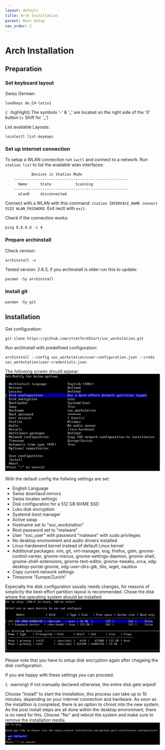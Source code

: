 ```yaml
---
layout: default
title: Arch Installation
parent: Host Setup
nav_order: 2
---
```


# Arch Installation

## Preparation

### Set keyboard layout

Swiss German:
```
loadkeys de_CH-latin1
```

{: .highlight}
The symbols '-' & '\_' are located on the right side of the '0' button (+ Shift for '\_')

List available Layouts:
```
localectl list-keymaps
```

### Set up internet connection

To setup a WLAN connection run `iwctl` and connect to a network.
Run `station list` to list the available wlan interfaces:
```
		    Devices in Station Mode				
	----------------------------------------------------
	  Name 		State		    Scanning
	----------------------------------------------------
	  wlan0     disconnected	
```

Connect with a WLAN with this command: `station INTERFACE_NAME connect SSID WLAN_PASSWORD`.
Exit iwctl with `exit`.

Check if the connection works:
```
ping 8.8.8.8 -c 4
```

### Prepare archinstall

Check version:
```
archinstall -v
```

Tested version: 2.6.3, if you archinstall is older run this to update:
```
pacman -Sy archinstall
```

### Install git

```
pacman -Sy git
```

## Installation

Get configuration:
```
git clone https://github.com/stretfordStart/soc_workstation.git
```

Run archinstall with predefined configuration:
```
archinstall --config soc_workstation/user-configuration.json --creds soc_workstation/user-credentials.json
```

The following screen should appear:
![Archinstall Screen](../../assets/images/archinstall.png)

With the default config the follwing settings are set:

* English Language
* Swiss downlaod mirrors
* Swiss locales settings
* Disk configuration for a 512 GB NVME SSD
* Luks disk encryption
* Systemd-boot manager
* Active swap
* Hostname set to "soc_workstation"
* Root password set to "malware"
* User "soc_user" with password "malware" with sudo privileges
* No desktop environment and audio drivers installed
* Linux-hardenend kernel instead of default Linux kernel
* Additional packages: vim, git, virt-manager, eog, firefox, gdm, gnome-control-center, gnome-menus, gnome-settings-daemon, gnome-shell, gnome-shell-extensions, gnome-text-editor, gnome-tweaks, orca, xdg-desktop-portal-gnome, xdg-user-dirs-gtk, tilix, wget, nautilus
* Copy current network settings
* Timezone "Europe/Zurich"

Especially the disk configuration usually needs changes, for reasons of simplicity the best-effort partition layout is recommended.
Chose the disk where the operating system should be installed:
![Archinstall Disk Setup](../../assets/images/archinstall_disk.png)

Please note that you have to setup disk encryption again after chageing the disk configuration.

If you are happy with these settings you can proceed.

{: .warning}
If not manually declared otherwise, the entire disk gets wiped!

Choose "Install" to start the installation, this process can take up to 10 minutes, depending on your internet connection and hardware.
As soon as the installtion is completed, there is an option to chroot into the new system. As the post install steps are all done within the desktop environment, there is no need for this. Choose "No" and reboot the system and make sure to remove the installation media.
![Archinstall End Screen](../../assets/images/archinstall_end.png)
